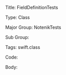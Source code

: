 Title:  FieldDefinitionTests

Type:   Class

Major Group: NotenikTests

Sub Group:   

Tags:   swift.class

Code:



Body:


